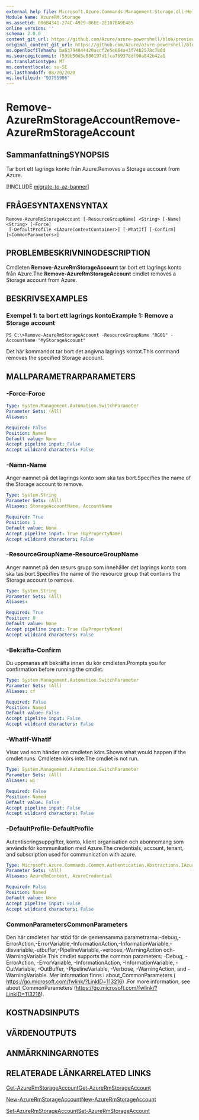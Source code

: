 ```yaml
---
external help file: Microsoft.Azure.Commands.Management.Storage.dll-Help.xml
Module Name: AzureRM.Storage
ms.assetid: 006B4341-274C-4929-86EE-2E107BA9E485
online version: ''
schema: 2.0.0
content_git_url: https://github.com/Azure/azure-powershell/blob/preview/src/ResourceManager/Storage/Stack/Commands.Management.Storage/help/Remove-AzureRmStorageAccount.md
original_content_git_url: https://github.com/Azure/azure-powershell/blob/preview/src/ResourceManager/Storage/Stack/Commands.Management.Storage/help/Remove-AzureRmStorageAccount.md
ms.openlocfilehash: ba63794844420accf2e5e664a43f74b2578c780d
ms.sourcegitcommit: f599b50d5e980197d1fca769378df90a842b42a1
ms.translationtype: MT
ms.contentlocale: sv-SE
ms.lasthandoff: 08/20/2020
ms.locfileid: "93755906"
---
```

# <span data-ttu-id="5c999-101">Remove-AzureRmStorageAccount</span><span class="sxs-lookup"><span data-stu-id="5c999-101">Remove-AzureRmStorageAccount</span></span>

## <span data-ttu-id="5c999-102">Sammanfattning</span><span class="sxs-lookup"><span data-stu-id="5c999-102">SYNOPSIS</span></span>
<span data-ttu-id="5c999-103">Tar bort ett lagrings konto från Azure.</span><span class="sxs-lookup"><span data-stu-id="5c999-103">Removes a Storage account from Azure.</span></span>

[!INCLUDE [migrate-to-az-banner](../../includes/migrate-to-az-banner.md)]

## <span data-ttu-id="5c999-104">FRÅGESYNTAXEN</span><span class="sxs-lookup"><span data-stu-id="5c999-104">SYNTAX</span></span>

```
Remove-AzureRmStorageAccount [-ResourceGroupName] <String> [-Name] <String> [-Force]
 [-DefaultProfile <IAzureContextContainer>] [-WhatIf] [-Confirm] [<CommonParameters>]
```

## <span data-ttu-id="5c999-105">PROBLEMBESKRIVNING</span><span class="sxs-lookup"><span data-stu-id="5c999-105">DESCRIPTION</span></span>
<span data-ttu-id="5c999-106">Cmdleten **Remove-AzureRmStorageAccount** tar bort ett lagrings konto från Azure.</span><span class="sxs-lookup"><span data-stu-id="5c999-106">The **Remove-AzureRmStorageAccount** cmdlet removes a Storage account from Azure.</span></span>

## <span data-ttu-id="5c999-107">BESKRIVS</span><span class="sxs-lookup"><span data-stu-id="5c999-107">EXAMPLES</span></span>

### <span data-ttu-id="5c999-108">Exempel 1: ta bort ett lagrings konto</span><span class="sxs-lookup"><span data-stu-id="5c999-108">Example 1: Remove a Storage account</span></span>
```
PS C:\>Remove-AzureRmStorageAccount -ResourceGroupName "RG01" -AccountName "MyStorageAccount"
```

<span data-ttu-id="5c999-109">Det här kommandot tar bort det angivna lagrings kontot.</span><span class="sxs-lookup"><span data-stu-id="5c999-109">This command removes the specified Storage account.</span></span>

## <span data-ttu-id="5c999-110">MALLPARAMETRAR</span><span class="sxs-lookup"><span data-stu-id="5c999-110">PARAMETERS</span></span>

### <span data-ttu-id="5c999-111">-Force</span><span class="sxs-lookup"><span data-stu-id="5c999-111">-Force</span></span>
```yaml
Type: System.Management.Automation.SwitchParameter
Parameter Sets: (All)
Aliases: 

Required: False
Position: Named
Default value: None
Accept pipeline input: False
Accept wildcard characters: False
```

### <span data-ttu-id="5c999-112">-Namn</span><span class="sxs-lookup"><span data-stu-id="5c999-112">-Name</span></span>
<span data-ttu-id="5c999-113">Anger namnet på det lagrings konto som ska tas bort.</span><span class="sxs-lookup"><span data-stu-id="5c999-113">Specifies the name of the Storage account to remove.</span></span>

```yaml
Type: System.String
Parameter Sets: (All)
Aliases: StorageAccountName, AccountName

Required: True
Position: 1
Default value: None
Accept pipeline input: True (ByPropertyName)
Accept wildcard characters: False
```

### <span data-ttu-id="5c999-114">-ResourceGroupName</span><span class="sxs-lookup"><span data-stu-id="5c999-114">-ResourceGroupName</span></span>
<span data-ttu-id="5c999-115">Anger namnet på den resurs grupp som innehåller det lagrings konto som ska tas bort.</span><span class="sxs-lookup"><span data-stu-id="5c999-115">Specifies the name of the resource group that contains the Storage account to remove.</span></span>

```yaml
Type: System.String
Parameter Sets: (All)
Aliases: 

Required: True
Position: 0
Default value: None
Accept pipeline input: True (ByPropertyName)
Accept wildcard characters: False
```

### <span data-ttu-id="5c999-116">-Bekräfta</span><span class="sxs-lookup"><span data-stu-id="5c999-116">-Confirm</span></span>
<span data-ttu-id="5c999-117">Du uppmanas att bekräfta innan du kör cmdleten.</span><span class="sxs-lookup"><span data-stu-id="5c999-117">Prompts you for confirmation before running the cmdlet.</span></span>

```yaml
Type: System.Management.Automation.SwitchParameter
Parameter Sets: (All)
Aliases: cf

Required: False
Position: Named
Default value: False
Accept pipeline input: False
Accept wildcard characters: False
```

### <span data-ttu-id="5c999-118">-WhatIf</span><span class="sxs-lookup"><span data-stu-id="5c999-118">-WhatIf</span></span>
<span data-ttu-id="5c999-119">Visar vad som händer om cmdleten körs.</span><span class="sxs-lookup"><span data-stu-id="5c999-119">Shows what would happen if the cmdlet runs.</span></span>
<span data-ttu-id="5c999-120">Cmdleten körs inte.</span><span class="sxs-lookup"><span data-stu-id="5c999-120">The cmdlet is not run.</span></span>

```yaml
Type: System.Management.Automation.SwitchParameter
Parameter Sets: (All)
Aliases: wi

Required: False
Position: Named
Default value: False
Accept pipeline input: False
Accept wildcard characters: False
```

### <span data-ttu-id="5c999-121">-DefaultProfile</span><span class="sxs-lookup"><span data-stu-id="5c999-121">-DefaultProfile</span></span>
<span data-ttu-id="5c999-122">Autentiseringsuppgifter, konto, klient organisation och abonnemang som används för kommunikation med Azure.</span><span class="sxs-lookup"><span data-stu-id="5c999-122">The credentials, account, tenant, and subscription used for communication with azure.</span></span>

```yaml
Type: Microsoft.Azure.Commands.Common.Authentication.Abstractions.IAzureContextContainer
Parameter Sets: (All)
Aliases: AzureRmContext, AzureCredential

Required: False
Position: Named
Default value: None
Accept pipeline input: False
Accept wildcard characters: False
```

### <span data-ttu-id="5c999-123">CommonParameters</span><span class="sxs-lookup"><span data-stu-id="5c999-123">CommonParameters</span></span>
<span data-ttu-id="5c999-124">Den här cmdleten har stöd för de gemensamma parametrarna:-debug,-ErrorAction,-ErrorVariable,-InformationAction,-InformationVariable,-disvariable,-utbuffer,-PipelineVariable,-verbose,-WarningAction och-WarningVariable.</span><span class="sxs-lookup"><span data-stu-id="5c999-124">This cmdlet supports the common parameters: -Debug, -ErrorAction, -ErrorVariable, -InformationAction, -InformationVariable, -OutVariable, -OutBuffer, -PipelineVariable, -Verbose, -WarningAction, and -WarningVariable.</span></span> <span data-ttu-id="5c999-125">Mer information finns i about_CommonParameters ( https://go.microsoft.com/fwlink/?LinkID=113216) .</span><span class="sxs-lookup"><span data-stu-id="5c999-125">For more information, see about_CommonParameters (https://go.microsoft.com/fwlink/?LinkID=113216).</span></span>

## <span data-ttu-id="5c999-126">KOSTNADS</span><span class="sxs-lookup"><span data-stu-id="5c999-126">INPUTS</span></span>

## <span data-ttu-id="5c999-127">VÄRDEN</span><span class="sxs-lookup"><span data-stu-id="5c999-127">OUTPUTS</span></span>

## <span data-ttu-id="5c999-128">ANMÄRKNINGAR</span><span class="sxs-lookup"><span data-stu-id="5c999-128">NOTES</span></span>

## <span data-ttu-id="5c999-129">RELATERADE LÄNKAR</span><span class="sxs-lookup"><span data-stu-id="5c999-129">RELATED LINKS</span></span>

[<span data-ttu-id="5c999-130">Get-AzureRmStorageAccount</span><span class="sxs-lookup"><span data-stu-id="5c999-130">Get-AzureRmStorageAccount</span></span>](./Get-AzureRmStorageAccount.md)

[<span data-ttu-id="5c999-131">New-AzureRmStorageAccount</span><span class="sxs-lookup"><span data-stu-id="5c999-131">New-AzureRmStorageAccount</span></span>](./New-AzureRmStorageAccount.md)

[<span data-ttu-id="5c999-132">Set-AzureRmStorageAccount</span><span class="sxs-lookup"><span data-stu-id="5c999-132">Set-AzureRmStorageAccount</span></span>](./Set-AzureRmStorageAccount.md)


